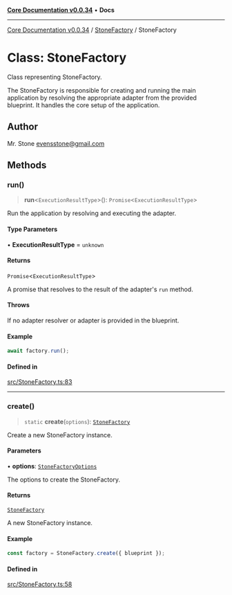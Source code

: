 [**Core Documentation v0.0.34**](../../README.md) • **Docs**

***

[Core Documentation v0.0.34](../../modules.md) / [StoneFactory](../README.md) / StoneFactory

# Class: StoneFactory

Class representing StoneFactory.

The StoneFactory is responsible for creating and running the main application by resolving
the appropriate adapter from the provided blueprint. It handles the core setup of the application.

## Author

Mr. Stone <evensstone@gmail.com>

## Methods

### run()

> **run**\<`ExecutionResultType`\>(): `Promise`\<`ExecutionResultType`\>

Run the application by resolving and executing the adapter.

#### Type Parameters

• **ExecutionResultType** = `unknown`

#### Returns

`Promise`\<`ExecutionResultType`\>

A promise that resolves to the result of the adapter's `run` method.

#### Throws

If no adapter resolver or adapter is provided in the blueprint.

#### Example

```typescript
await factory.run();
```

#### Defined in

[src/StoneFactory.ts:83](https://github.com/stonemjs/core/blob/805ab978d87a028eb5ea9c9da928beb091ec1971/src/StoneFactory.ts#L83)

***

### create()

> `static` **create**(`options`): [`StoneFactory`](StoneFactory.md)

Create a new StoneFactory instance.

#### Parameters

• **options**: [`StoneFactoryOptions`](../interfaces/StoneFactoryOptions.md)

The options to create the StoneFactory.

#### Returns

[`StoneFactory`](StoneFactory.md)

A new StoneFactory instance.

#### Example

```typescript
const factory = StoneFactory.create({ blueprint });
```

#### Defined in

[src/StoneFactory.ts:58](https://github.com/stonemjs/core/blob/805ab978d87a028eb5ea9c9da928beb091ec1971/src/StoneFactory.ts#L58)
